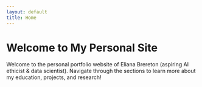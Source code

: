 ```yaml
---
layout: default
title: Home
---
```


# Welcome to My Personal Site

Welcome to the personal portfolio website of Eliana Brereton (aspiring AI ethicist & data scientist). Navigate through the sections to learn more about my education, projects, and research!
